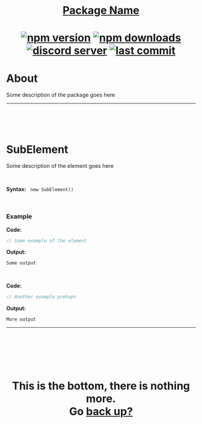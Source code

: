 <div id="top" align="center">

<h1><a href="https://github.com/user/repo">Package Name</a><h1>

[![npm version](https://img.shields.io/npm/v/@org/package-name)](https://npmjs.com/package/@org/package-name)
[![npm downloads](https://img.shields.io/npm/dt/@org/package-name)](https://npmjs.com/package/@org/package-name)
[![discord server](https://img.shields.io/discord/serverid?logo=discord&logoColor=white)](https://discord.gg/invite)
[![last commit](https://img.shields.io/github/last-commit/user/repo)](https://github.com/user/repo)

</div>



# About

Some description of the package goes here

---

<br/><br/><br/>



# SubElement

Some description of the element goes here

<br/>

**Syntax:** &nbsp; `new SubElement()`

<br/>

### **Example**

**Code:**

```js
// Some example of the element
```

**Output:**

```
Some output
```

<br/>

**Code:**

```js
// Another example prehaps
```

**Output:**

```
More output
```

---



<br/><br/><br/><br/><br/>

<h1 align="center">This is the bottom, there is nothing more.<br/>
Go <a href="#top">back up?</a></h1>

